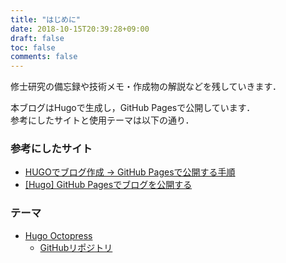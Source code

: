 ```yaml
---
title: "はじめに"
date: 2018-10-15T20:39:28+09:00
draft: false
toc: false
comments: false
---
```


修士研究の備忘録や技術メモ・作成物の解説などを残していきます．

本ブログはHugoで生成し，GitHub Pagesで公開しています．  
参考にしたサイトと使用テーマは以下の通り．

### 参考にしたサイト
- [HUGOでブログ作成 → GitHub Pagesで公開する手順](https://chanmitsu55.github.io/2017/12/25/2017-12-25-create-blog-by-hugo/ "chanmitsu55 blog")
- [[Hugo] GitHub Pagesでブログを公開する](https://onoxeve.com/posts/hugo-on-github-pages/ "onox blog")

### テーマ
- [Hugo Octopress](https://themes.gohugo.io/hugo-octopress/ "Hugo Octopress")
    + [GitHubリポジトリ](https://github.com/parsiya/Hugo-Octopress "GitHubリポジトリ")
